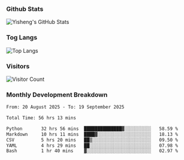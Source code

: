 ### Github Stats
![Yisheng's GitHub Stats](https://github-readme-stats-9qabuvhk1-gongyisheng.vercel.app/api?username=gongyisheng&count_private=true&show_icons=true)
### Tog Langs
![Top Langs](https://github-readme-stats-9qabuvhk1-gongyisheng.vercel.app/api/top-langs/?username=gongyisheng&layout=compact)
### Visitors
![Visitor Count](https://profile-counter.glitch.me/gongyisheng/count.svg)
### Monthly Development Breakdown
<!--START_SECTION:waka-->

```txt
From: 20 August 2025 - To: 19 September 2025

Total Time: 56 hrs 13 mins

Python       32 hrs 56 mins  ██████████████▓░░░░░░░░░░   58.59 %
Markdown     10 hrs 11 mins  ████▓░░░░░░░░░░░░░░░░░░░░   18.13 %
CSV          5 hrs 20 mins   ██▒░░░░░░░░░░░░░░░░░░░░░░   09.50 %
YAML         4 hrs 29 mins   ██░░░░░░░░░░░░░░░░░░░░░░░   07.98 %
Bash         1 hr 40 mins    ▓░░░░░░░░░░░░░░░░░░░░░░░░   02.97 %
```

<!--END_SECTION:waka-->
